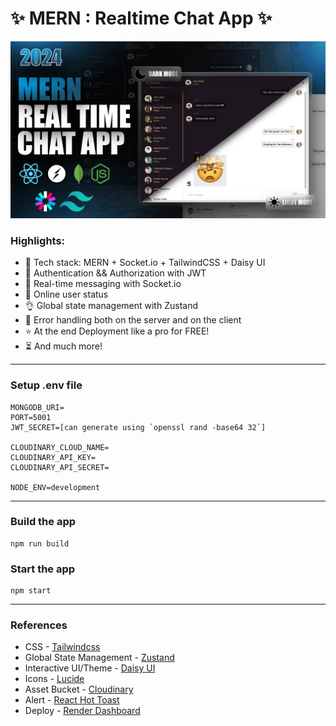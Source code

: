 # ✨ MERN : Realtime Chat App ✨

![Demo App](/frontend/public/screenshot-for-readme.png)

### Highlights:

- 🌟 Tech stack: MERN + Socket.io + TailwindCSS + Daisy UI
- 🎃 Authentication && Authorization with JWT
- 👾 Real-time messaging with Socket.io
- 🚀 Online user status
- 👌 Global state management with Zustand
- 🐞 Error handling both on the server and on the client
- ⭐ At the end Deployment like a pro for FREE!
- ⏳ And much more!

***
### Setup .env file

````env
MONGODB_URI=
PORT=5001
JWT_SECRET=[can generate using `openssl rand -base64 32`]

CLOUDINARY_CLOUD_NAME=
CLOUDINARY_API_KEY=
CLOUDINARY_API_SECRET=

NODE_ENV=development
````
*** 
### Build the app

```shell
npm run build
```

### Start the app

```shell
npm start
```
***

### References 

- CSS - [Tailwindcss](https://tailwindcss.com/)
- Global State Management - [Zustand](https://zustand.docs.pmnd.rs/getting-started/introduction)
- Interactive UI/Theme - [Daisy UI](https://daisyui.com/)
- Icons - [Lucide](https://lucide.dev/)
- Asset Bucket - [Cloudinary](https://cloudinary.com/)
- Alert - [React Hot Toast](https://react-hot-toast.com/)
- Deploy - [Render Dashboard](https://dashboard.render.com/)